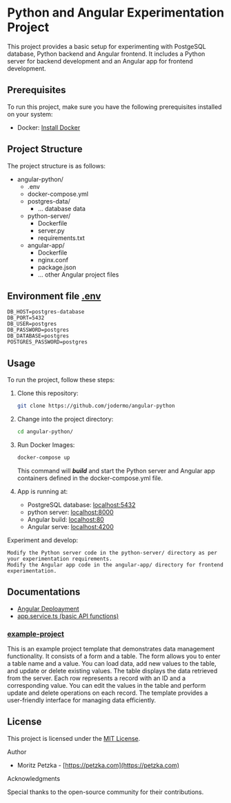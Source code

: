 # Python and Angular Experimentation Project

This project provides a basic setup for experimenting with PostgeSQL database, Python backend and Angular frontend. It includes a Python server for backend development and an Angular app for frontend development.

## Prerequisites

To run this project, make sure you have the following prerequisites installed on your system:

- Docker: [Install Docker](https://www.docker.com/get-started)

## Project Structure

The project structure is as follows:

- angular-python/
  - .env
  - docker-compose.yml
  - postgres-data/
    - ... database data
  - python-server/
    - Dockerfile
    - server.py
    - requirements.txt
  - angular-app/
    - Dockerfile
    - nginx.conf
    - package.json
    - ... other Angular project files


## Environment file [.env](./.env)

```
DB_HOST=postgres-database
DB_PORT=5432
DB_USER=postgres
DB_PASSWORD=postgres
DB_DATABASE=postgres
POSTGRES_PASSWORD=postgres
```

## Usage

To run the project, follow these steps:

1. Clone this repository:

    ```bash
   git clone https://github.com/jodermo/angular-python
    ```

2. Change into the project directory:
    ```bash
   cd angular-python/
    ```

3. Run Docker Images:
    ```bash
    docker-compose up
    ```
    This command will ***build*** and start the Python server and Angular app containers defined in the docker-compose.yml file.

4. App is running at:
    - PostgreSQL database: [localhost:5432](http://localhost:5432)
    - python server: [localhost:8000](http://localhost:8000)
    - Angular build: [localhost:80](http://localhost:80)
    - Angular serve: [localhost:4200](http://localhost:4200)
      

Experiment and develop:

    Modify the Python server code in the python-server/ directory as per your experimentation requirements.
    Modify the Angular app code in the angular-app/ directory for frontend experimentation.

## Documentations
- [Angular Deploayment](./documentation/angular-deployment.md)
- [app.service.ts (basic API functions)](./documentation/app.service.ts.md)

### [example-project](./documentation/example-project.md)

This is an example project template that demonstrates data management functionality. It consists of a form and a table. The form allows you to enter a table name and a value. You can load data, add new values to the table, and update or delete existing values. The table displays the data retrieved from the server. Each row represents a record with an ID and a corresponding value. You can edit the values in the table and perform update and delete operations on each record. The template provides a user-friendly interface for managing data efficiently.

## License

This project is licensed under the [MIT License](LICENSE).

Author
- Moritz Petzka - [https://petzka.com](https://petzka.com)

Acknowledgments

Special thanks to the open-source community for their contributions.
